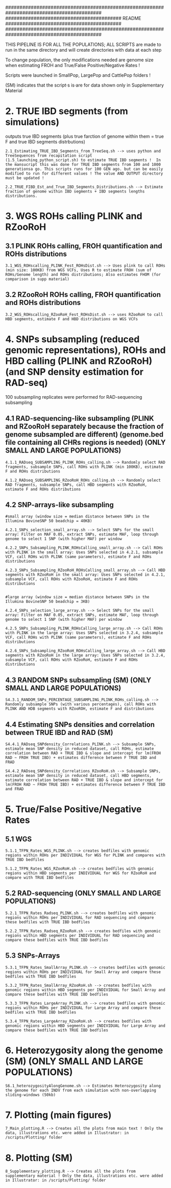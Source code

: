 ##########################################################################################
######################################### README #########################################
##########################################################################################

THIS PIPELINE IS FOR ALL THE POPULATIONS; ALL SCRIPTS are made to run in the same directory and will create directories with data at each step

To change population, the only modifications needed are genome size when estimating FROH and True/False Positive/Negative Rates !

Scripts were launched in SmallPop, LargePop and CattlePop folders !

(SM) indicates that the script·s is·are for data shown only in Supplementary Material


# 2. TRUE IBD segments (from simulations)
outputs true IBD segments (plus true farction of genome within them = true F and true IBD segments distrbutions)

	2.1_Estimating_TRUE_IBD_Segments_from_TreeSeq.sh --> uses python and TreeSequences from recapitation script (1.5_launching_python_script.sh) to estimate TRUE IBD segments !  In the mansucript this was done for TRUE IBD segments from 100 and 1000 generationsa go. This scripts runs for 100 GEN ago. but can be easily modified to run for different values ! The value AND OUTPUT directory must be updated !
	
	2.2_TRUE_FIBD_Est_and_True_IBD_Segments_Distributions.sh --> Estimate fraction of genome within IBD segments + IBD segments lengths distributions.     




# 3. WGS ROHs calling PLINK and RZooRoH


## 3.1 PLINK ROHs calling, FROH quantification and ROHs distributions

	3.1_WGS_ROHscalling_PLINK_Fest_ROHsDist.sh --> Uses plink to call ROHs (min size: 100KB) from WGS VCFs, Uses R to estimate FROH (sum of ROHs/Genome length) and ROHs distributions; Also estimates FHOM (for comparison in supp material)


## 3.2 RZooRoH ROHs calling, FROH quantification and ROHs distributions

	3.2_WGS_ROHscalling_RZooRoH_Fest_ROHsDist.sh --> uses RZooRoH to call HBD segments, estimate F and HBD distributions on WGS VCFs




# 4. SNPs subsampling (reduced genomic representations), ROHs and HBD calling (PLINK and RZooRoH) (and SNP density estimation for RAD-seq)


100 subsampling replicates were performed for RAD-sequencing subsampling

## 4.1 RAD-sequencing-like subsampling (PLINK and RZooRoH separately because the fraction of genome subsampled are different) (genome.bed file containing all CHRs regions is needed) (ONLY SMALL AND LARGE POPULATIONS)

	4.1.1_RADseq_SUBSAMPLING_PLINK_ROHs_calling.sh --> Randomly select RAD fragments, subsample SNPs, call ROHs with PLINK (min 100KB), estimate F and ROHs distributions

	4.1.2_RADseq_SUBSAMPLING_RZooRoH_ROHs_calling.sh --> Randomly select RAD fragments, subsample SNPs, call HBD segments with RZooRoH, estimate F and ROHs distributions

## 4.2 SNP-arrays-like subsampling

	#small array (window size = median distance between SNPs in the Illumina BovineSNP 50 beadchip = 40KB)

	4.2.1_SNPs_selection_small_array.sh --> Select SNPs for the small array: Filter on MAF 0.05, extract SNPs, estimate MAF, loop through genome to select 1 SNP (with higher MAF) per window

	4.2.2_SNPs_Subsampling_PLINK_ROHsCalling_small_array.sh --> Call ROHs with PLINK in the small array: Uses SNPs selected in 4.2.1, subsample VCF, call ROHs with PLINK (same parameters), estimate F and ROHs distributions

	4.2.3_SNPs_Subsampling_RZooRoH_ROHsCalling_small_array.sh --> Call HBD segments with RZooRoH in the small array: Uses SNPs selected in 4.2.1, subsample VCF, call ROHs with RZooRoH, estimate F and ROHs distributions
	

	#large array (window size = median distance between SNPs in the Illumina BovineSNP 50 beadchip = 3KB)

	4.2.4_SNPs_selection_large_array.sh --> Select SNPs for the small array: Filter on MAF 0.05, extract SNPs, estimate MAF, loop through genome to select 1 SNP (with higher MAF) per window

	4.2.5_SNPs_Subsampling_PLINK_ROHsCalling_large_array.sh --> Call ROHs with PLINK in the large array: Uses SNPs selected in 3.2.4, subsample VCF, call ROHs with PLINK (same parameters), estimate F and ROHs distributions

	4.2.6_SNPs_Subsampling_RZooRoH_ROHsCalling_large_array.sh --> Call HBD segments with RZooRoH in the large array: Uses SNPs selected in 3.2.4, subsample VCF, call ROHs with RZooRoH, estimate F and ROHs distributions


## 4.3 RANDOM SNPs subsampling (SM) (ONLY SMALL AND LARGE POPULATIONS)

	S4.3.1_RANDOM_SNPs_PERCENTAGE_SUBSAMPLING_PLINK_ROHs_calling.sh --> Randomly subsample SNPs (with various percentages), call ROHs with PLINK AND HDB segments with RZooROH, estimate F and distributions


## 4.4 Estimating SNPs densities and correlation between TRUE IBD and RAD (SM)

	S4.4.1_RADseq_SNPdensity_Correlations_PLINK.sh --> Subsample SNPs, estimate mean SNP density in reduced dataset, call ROHs, estimate correlation between RAD + TRUE IBD & slope and intercept for lm(FROH RAD ~ FROH TRUE IBD) + estimates difference between F TRUE IBD and FRAD

	S4.4.2_RADseq_SNPdensity_Correlations_RZooRoH.sh --> Subsample SNPs, estimate mean SNP density in reduced dataset, call HBD segments, estimate correlation between RAD + TRUE IBD & slope and intercept for lm(FROH RAD ~ FROH TRUE IBD) + estimates difference between F TRUE IBD and FRAD




# 5. True/False Positive/Negative Rates


## 5.1 WGS

	5.1.1_TFPN_Rates_WGS_PLINK.sh --> creates bedfiles with genomic regions within ROHs per INDIVIDUAL for WGS for PLINK and compares with TRUE IBD bedfiles

	5.1.2_TFPN_Rates_WGS_RZooRoH.sh --> creates bedfiles with genomic regions within HBD segments per INDIVIDUAL for WGS for RZooRoH and compare with TRUE IBD bedfiles

## 5.2 RAD-sequencing (ONLY SMALL AND LARGE POPULATIONS)

	5.2.1_TFPN_Rates_Radseq_PLINK.sh --> creates bedfiles with genomic regions within ROHs per INDIVIDUAL for RAD sequencing and compare these bedfiles with TRUE IBD bedfiles
	
	5.2.2_TFPN_Rates_Radseq_RZooRoH.sh --> creates bedfiles with genomic regions within HBD segments per INDIVIDUAL for RAD sequencing and compare these bedfiles with TRUE IBD bedfiles

## 5.3 SNPs-Arrays

	5.3.1_TFPN_Rates_SmallArray_PLINK.sh --> creates bedfiles with genomic regions within ROHs per INDIVIDUAL for Small Array and compare these bedfiles with TRUE IBD bedfiles
	
	5.3.2_TFPN_Rates_SmallArray_RZooRoH.sh --> creates bedfiles with genomic regions within HBD segments per INDIVIDUAL for Small Array and compare these bedfiles with TRUE IBD bedfiles

	5.3.3_TFPN_Rates_LargeArray_PLINK.sh --> creates bedfiles with genomic regions within ROHs per INDIVIDUAL for Large Array and compare these bedfiles with TRUE IBD bedfiles
	
	5.3.4_TFPN_Rates_LargeArray_RZooRoH.sh --> creates bedfiles with genomic regions within HBD segments per INDIVIDUAL for Large Array and compare these bedfiles with TRUE IBD bedfiles


# 6. Heterozygosity along the genome (SM) (ONLY SMALL AND LARGE POPULATIONS)

	S6.1_heterozygosityAlongGenome.sh --> Estimates Heterozygosity along the genome for each INDV from each simulation with non-overlapping sliding-windows (50kb)


# 7. Plotting (main figures)

	7_Main_plotting.R --> Creates all the plots from main text ! Only the data, illustrations etc. were added in Illustrator: in /scripts/Plotting/ folder


# 8. Plotting (SM)

	8_Supplementary_plotting.R --> Creates all the plots from supplementary material ! Only the data, illustrations etc. were added in Illustrator: in /scripts/Plotting/ folder


